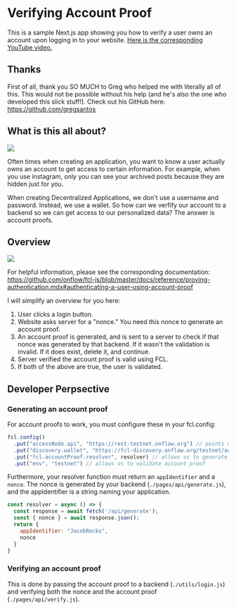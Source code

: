 # Verifying Account Proof

This is a sample Next.js app showing you how to verify a user owns an account upon logging in to your website. <a href="https://www.youtube.com/watch?v=dFcVRpfYRY4" target="_blank">Here is the corresponding YouTube video.</a>

## Thanks

First of all, thank you SO MUCH to Greg who helped me with literally all of this. This would not be possible without his help (and he's also the one who developed this slick stuff!). Check out his GitHub here: https://github.com/gregsantos

## What is this all about?

<img src="https://i.imgur.com/Ekxf26s.png" />

Often times when creating an application, you want to know a user actually owns an account to get access to certain information. For example, when you use instagram, only you can see your archived posts because they are hidden just for you. 

When creating Decentralized Applications, we don't use a username and password. Instead, we use a wallet. So how can we verfify our account to a backend so we can get access to our personalized data? The answer is account proofs.

## Overview

<img src="https://i.imgur.com/5CudWVm.png" />

For helpful information, please see the corresponding documentation: https://github.com/onflow/fcl-js/blob/master/docs/reference/proving-authentication.mdx#authenticating-a-user-using-account-proof

I will simplify an overview for you here:
1. User clicks a login button.
2. Website asks server for a "nonce." You need this nonce to generate an account proof.
3. An account proof is generated, and is sent to a server to check if that nonce was generated by that backend. If it wasn't the validation is invalid. If it does exist, delete it, and continue.
4. Server verified the account proof is valid using FCL.
5. If both of the above are true, the user is validated.

## Developer Perpsective

### Generating an account proof
For account proofs to work, you must configure these in your fcl.config:
```javascript
fcl.config()
  .put("accessNode.api", "https://rest-testnet.onflow.org") // points us to testnet
  .put("discovery.wallet", "https://fcl-discovery.onflow.org/testnet/authn") // allows us to use blocto wallet
  .put("fcl.accountProof.resolver", resolver) // allows us to generate account proof
  .put("env", "testnet") // allows us to validate account proof
```

Furthermore, your resolver function must return an `appIdentifier` and a `nonce`. The nonce is generated by your backend (`./pages/api/generate.js`), and the appIdentifier is a string naming your application.

```javascript
const resolver = async () => {
  const response = await fetch('/api/generate');
  const { nonce } = await response.json();
  return {
    appIdentifier: "JacobRocks",
    nonce
  }
}
```

### Verifying an account proof

This is done by passing the account proof to a backend (`./utils/login.js`) and verifying both the nonce and the account proof (`./pages/api/verify.js`).